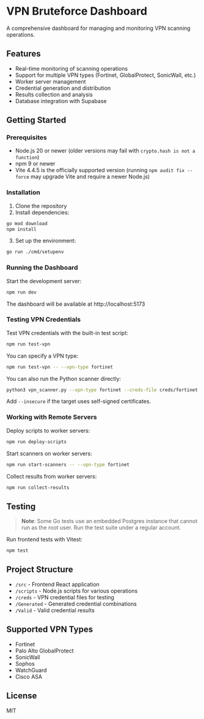 # VPN Bruteforce Dashboard

A comprehensive dashboard for managing and monitoring VPN scanning operations.

## Features

- Real-time monitoring of scanning operations
- Support for multiple VPN types (Fortinet, GlobalProtect, SonicWall, etc.)
- Worker server management
- Credential generation and distribution
- Results collection and analysis
- Database integration with Supabase

## Getting Started

### Prerequisites

- Node.js 20 or newer (older versions may fail with `crypto.hash is not a function`)
- npm 9 or newer
- Vite 4.4.5 is the officially supported version
  (running `npm audit fix --force` may upgrade Vite and require a newer Node.js)

### Installation

1. Clone the repository
2. Install dependencies:

```bash
go mod download
npm install
```

3. Set up the environment:

```bash
go run ./cmd/setupenv
```

### Running the Dashboard

Start the development server:

```bash
npm run dev
```

The dashboard will be available at http://localhost:5173

### Testing VPN Credentials

Test VPN credentials with the built-in test script:

```bash
npm run test-vpn
```

You can specify a VPN type:

```bash
npm run test-vpn -- --vpn-type fortinet
```

You can also run the Python scanner directly:

```bash
python3 vpn_scanner.py --vpn-type fortinet --creds-file creds/fortinet.txt
```

Add `--insecure` if the target uses self-signed certificates.

### Working with Remote Servers

Deploy scripts to worker servers:

```bash
npm run deploy-scripts
```

Start scanners on worker servers:

```bash
npm run start-scanners -- --vpn-type fortinet
```

Collect results from worker servers:

```bash
npm run collect-results
```

## Testing

> **Note**: Some Go tests use an embedded Postgres instance that cannot run as
> the root user. Run the test suite under a regular account.

Run frontend tests with Vitest:

```bash
npm test
```

## Project Structure

- `/src` - Frontend React application
- `/scripts` - Node.js scripts for various operations
- `/creds` - VPN credential files for testing
- `/Generated` - Generated credential combinations
- `/Valid` - Valid credential results

## Supported VPN Types

- Fortinet
- Palo Alto GlobalProtect
- SonicWall
- Sophos
- WatchGuard
- Cisco ASA

## License

MIT
